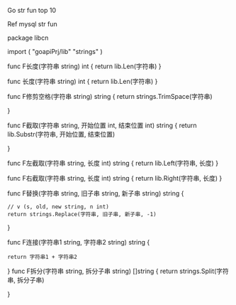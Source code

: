 Go str fun top 10




Ref mysql str fun


package libcn

import (
    "goapiPrj/lib"
    "strings"
)

func F长度(字符串 string) int {
    return lib.Len(字符串)
}

func 长度(字符串 string) int {
    return lib.Len(字符串)
}

func F修剪空格(字符串 string) string {
    return strings.TrimSpace(字符串)

}

func F截取(字符串 string, 开始位置 int, 结束位置 int) string {
    return lib.Substr(字符串, 开始位置, 结束位置)

}

func F左截取(字符串 string, 长度 int) string {
    return lib.Left(字符串, 长度)
}

func F右截取(字符串 string, 长度 int) string {
    return lib.Right(字符串, 长度)
}

func F替换(字符串 string, 旧子串 string, 新子串 string) string {

    // v (s, old, new string, n int)
    return strings.Replace(字符串, 旧子串, 新子串, -1)
}

func F连接(字符串1 string, 字符串2 string) string {

    return 字符串1 + 字符串2
}
func F拆分(字符串 string, 拆分子串 string) []string {
    return strings.Split(字符串, 拆分子串)

}

